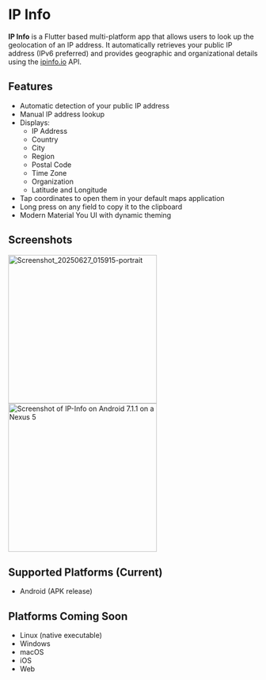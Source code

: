 # IP Info

**IP Info** is a Flutter based multi-platform app that allows users to look up the geolocation of an IP address. It automatically retrieves your public IP address (IPv6 preferred) and provides geographic and organizational details using the [ipinfo.io](https://ipinfo.io) API.

## Features

- Automatic detection of your public IP address
- Manual IP address lookup
- Displays:
    - IP Address
    - Country
    - City
    - Region
    - Postal Code
    - Time Zone
    - Organization
    - Latitude and Longitude
- Tap coordinates to open them in your default maps application
- Long press on any field to copy it to the clipboard
- Modern Material You UI with dynamic theming

## Screenshots
<img src="https://github.com/user-attachments/assets/32baca96-8e09-4d81-ab84-12578ad27ce8" alt="Screenshot_20250627_015915-portrait" width="300">
<img src="https://github.com/user-attachments/assets/bc7a86d6-8dac-4737-9152-5bcce6a493e7" alt="Screenshot of IP-Info on Android 7.1.1 on a Nexus 5" width="300">

## Supported Platforms (Current)

- Android (APK release)


## Platforms Coming Soon

- Linux (native executable)
- Windows
- macOS
- iOS
- Web
